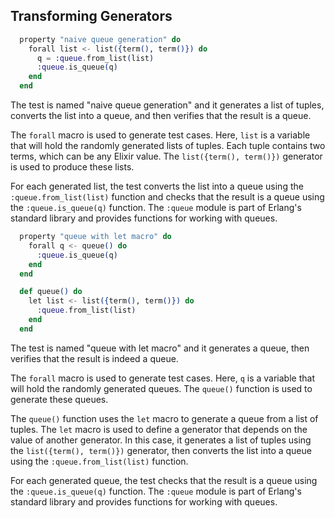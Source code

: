 ## Transforming Generators

```elixir
  property "naive queue generation" do
    forall list <- list({term(), term()}) do
      q = :queue.from_list(list)
      :queue.is_queue(q)
    end
  end
```

The test is named "naive queue generation" and it generates a list of tuples, converts the list into a queue, and then verifies that the result is a queue.

The `forall` macro is used to generate test cases. Here, `list` is a variable that will hold the randomly generated lists of tuples. Each tuple contains two terms, which can be any Elixir value. The `list({term(), term()})` generator is used to produce these lists.

For each generated list, the test converts the list into a queue using the `:queue.from_list(list)` function and checks that the result is a queue using the `:queue.is_queue(q)` function. The `:queue` module is part of Erlang's standard library and provides functions for working with queues.

```elixir
  property "queue with let macro" do
    forall q <- queue() do
      :queue.is_queue(q)
    end
  end

  def queue() do
    let list <- list({term(), term()}) do
      :queue.from_list(list)
    end
  end
```

The test is named "queue with let macro" and it generates a queue, then verifies that the result is indeed a queue.

The `forall` macro is used to generate test cases. Here, `q` is a variable that will hold the randomly generated queues. The `queue()` function is used to generate these queues.

The `queue()` function uses the `let` macro to generate a queue from a list of tuples. The `let` macro is used to define a generator that depends on the value of another generator. In this case, it generates a list of tuples using the `list({term(), term()})` generator, then converts the list into a queue using the `:queue.from_list(list)` function.

For each generated queue, the test checks that the result is a queue using the `:queue.is_queue(q)` function. The `:queue` module is part of Erlang's standard library and provides functions for working with queues.
